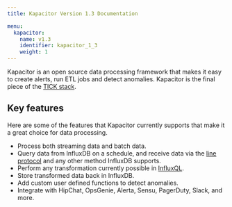 ```yaml
---
title: Kapacitor Version 1.3 Documentation

menu:
  kapacitor:
    name: v1.3
    identifier: kapacitor_1_3
    weight: 1
---
```


Kapacitor is an open source data processing framework that makes it easy to create
alerts, run ETL jobs and detect anomalies.
Kapacitor is the final piece of the [TICK stack](https://influxdata.com/time-series-platform/).

## Key features

Here are some of the features that Kapacitor currently supports that make it a
great choice for data processing.

* Process both streaming data and batch data.
* Query data from InfluxDB on a schedule, and receive data via the
[line protocol](/influxdb/v1.3/write_protocols/line/) and any other method InfluxDB supports.
* Perform any transformation currently possible in [InfluxQL](/influxdb/v1.3/query_language/spec/).
* Store transformed data back in InfluxDB.
* Add custom user defined functions to detect anomalies.
* Integrate with HipChat, OpsGenie, Alerta, Sensu, PagerDuty, Slack, and more.
